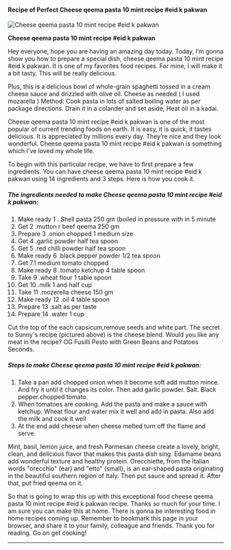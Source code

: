             

#### Recipe of Perfect Cheese qeema pasta 10 mint recipe #eid k pakwan

![Cheese qeema pasta 10 mint recipe #eid k pakwan](https://img-global.cpcdn.com/recipes/399dea7c27d59747/751x532cq70/cheese-qeema-pasta-10-mint-recipe-eid-k-pakwan-recipe-main-photo.jpg)

**Cheese qeema pasta 10 mint recipe #eid k pakwan**

Hey everyone, hope you are having an amazing day today. Today, I’m gonna show you how to prepare a special dish, cheese qeema pasta 10 mint recipe #eid k pakwan. It is one of my favorites food recipes. For mine, I will make it a bit tasty. This will be really delicious.

Plus, this is a delicious bowl of whole-grain spaghetti tossed in a cream cheese sauce and drizzled with olive oil. Cheese as needed ( I used mozarella ) Method: Cook pasta in lots of salted boiling water as per package directions. Drain it in a colander and set aside, Heat oil in a kadai.

Cheese qeema pasta 10 mint recipe #eid k pakwan is one of the most popular of current trending foods on earth. It is easy, it is quick, it tastes delicious. It is appreciated by millions every day. They’re nice and they look wonderful. Cheese qeema pasta 10 mint recipe #eid k pakwan is something which I’ve loved my whole life.

To begin with this particular recipe, we have to first prepare a few ingredients. You can have cheese qeema pasta 10 mint recipe #eid k pakwan using 14 ingredients and 3 steps. Here is how you cook it.

##### The ingredients needed to make Cheese qeema pasta 10 mint recipe #eid k pakwan:

1.  Make ready 1 . Shell pasta 250 gm (boiled in pressure with in 5 minute
2.  Get 2 .mutton r beef qeema 250 gm
3.  Prepare 3 .onion chopped 1 medium size
4.  Get 4 .garlic powder half tea spoon
5.  Get 5 .red chilli powder half tea spoon
6.  Make ready 6 .black pepper powder 1/2 tea spoon
7.  Get 7.1 medium tomato chopped
8.  Make ready 8 .tomato ketchup 4 table spoon
9.  Take 9 .wheat flour 1 table spoon
10.  Get 10 .milk 1 and half cup
11.  Take 11 .mozerella cheese 150 gm
12.  Make ready 12 .oil 4 table spoon
13.  Prepare 13 .salt as per taste
14.  Prepare 14 .water 1 cup

Cut the top of the each capsicum,remove seeds and white part. The secret to Sunny's recipe (pictured above) is the cheese blend. Would you like any meat in the recipe? OG Fusilli Pesto with Green Beans and Potatoes Seconds.

##### Steps to make Cheese qeema pasta 10 mint recipe #eid k pakwan:

1.  Take a pan add chopped onion when it become soft add mutton mince. And fry it until it changes its color. Then add garlic powder. Salt. Black pepper.chopped tomato.
2.  When tomatoes are cooking. Add the pasta and make a sauce with ketchup. Wheat flour and water mix it well and add in pasta. Also add the milk and cook it well
3.  At the end add cheese when cheese melted turn off the flame and serve.

Mint, basil, lemon juice, and fresh Parmesan cheese create a lovely, bright, clean, and delicious flavor that makes this pasta dish sing. Edamame beans add wonderful texture and healthy protein. Orecchiette, from the Italian words "orecchio" (ear) and "etto" (small), is an ear-shaped pasta originating in the beautiful southern region of Italy. Then put sauce and spread it. After that, put fried qeema on it.

So that is going to wrap this up with this exceptional food cheese qeema pasta 10 mint recipe #eid k pakwan recipe. Thanks so much for your time. I am sure you can make this at home. There is gonna be interesting food in home recipes coming up. Remember to bookmark this page in your browser, and share it to your family, colleague and friends. Thank you for reading. Go on get cooking!

* * *